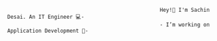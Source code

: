                                                      Hey!👋 I'm Sachin Desai. An IT Engineer 💻-
                                                     - I’m working on Application Development 📱-
